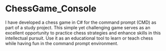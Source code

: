 # ChessGame_Console
I have developed a chess game in C# for the command prompt (CMD) as part of a study project. 
This simple yet challenging game serves as an excellent opportunity to practice chess strategies and enhance skills in this intellectual pursuit.
Use it as an educational tool to learn or teach chess while having fun in the command prompt environment.

